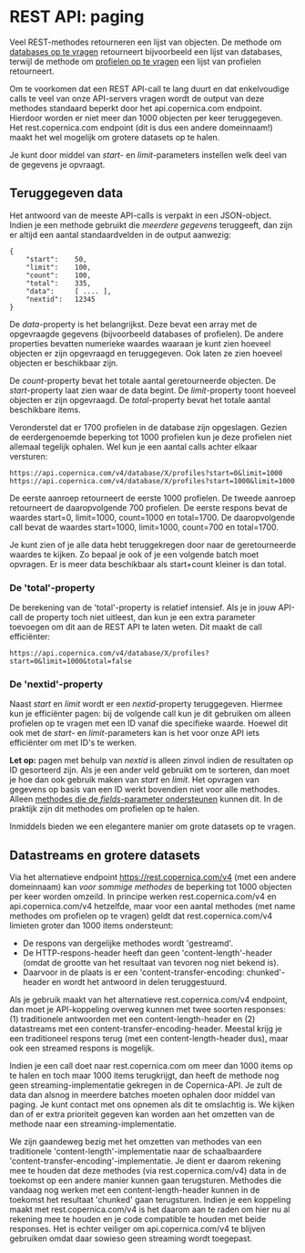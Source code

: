 # REST API: paging

Veel REST-methodes retourneren een lijst van objecten. De methode om
[databases op te vragen](rest-get-databases) retourneert bijvoorbeeld een lijst
van databases, terwijl de methode om [profielen op te vragen](rest-get-database-profiles)
een lijst van profielen retourneert.

Om te voorkomen dat een REST API-call te lang duurt en dat enkelvoudige calls 
te veel van onze API-servers vragen wordt de output van deze methodes
standaard beperkt door het api.copernica.com endpoint. Hierdoor worden er niet meer dan 1000 
objecten per keer teruggegeven. Het rest.copernica.com endpoint (dit is dus een andere
domeinnaam!) maakt het wel mogelijk om grotere datasets op te halen.

Je kunt door middel van *start*- en *limit*-parameters instellen welk deel van
de gegevens je opvraagt.

## Teruggegeven data

Het antwoord van de meeste API-calls is verpakt in een JSON-object. Indien je
een methode gebruikt die _meerdere gegevens_ teruggeeft, dan zijn er altijd een aantal 
standaardvelden in de output aanwezig:

```
{
    "start":    50,
    "limit":    100,
    "count":    100,
    "total":    335,
    "data":     [ .... ],
    "nextid":   12345
}
```

De *data*-property is het belangrijkst. Deze bevat een array met de opgevraagde 
gegevens (bijvoorbeeld databases of profielen). De andere properties bevatten 
numerieke waardes waaraan je kunt zien hoeveel objecten er zijn opgevraagd en 
teruggegeven. Ook laten ze zien hoeveel objecten er beschikbaar zijn.

De *count*-property bevat het totale aantal geretourneerde objecten. De *start*-property 
laat zien waar de data begint. De *limit*-property toont hoeveel objecten er zijn opgevraagd. 
De *total*-property bevat het totale aantal beschikbare items.

Veronderstel dat er 1700 profielen in de database zijn opgeslagen. Gezien de eerdergenoemde
beperking tot 1000 profielen kun je deze profielen niet allemaal tegelijk ophalen.  Wel kun 
je een aantal calls achter elkaar versturen:

```
https://api.copernica.com/v4/database/X/profiles?start=0&limit=1000
https://api.copernica.com/v4/database/X/profiles?start=1000&limit=1000
```

De eerste aanroep retourneert de eerste 1000 profielen. De tweede aanroep
retourneert de daaropvolgende 700 profielen. De eerste respons bevat de waardes start=0, limit=1000, 
count=1000 en total=1700. De daaropvolgende call bevat de waardes start=1000,
limit=1000, count=700 en total=1700. 

Je kunt zien of je alle data hebt teruggekregen door naar de geretourneerde waardes te kijken.
Zo bepaal je ook of je een volgende batch moet opvragen. Er is meer data beschikbaar als start+count 
kleiner is dan total.


### De 'total'-property

De berekening van de 'total'-property is relatief intensief. Als je in jouw
API-call de property toch niet uitleest, dan kun je een extra parameter 
toevoegen om dit aan de REST API te laten weten. Dit maakt de call efficiënter:

```
https://api.copernica.com/v4/database/X/profiles?start=0&limit=1000&total=false
```

### De 'nextid'-property

Naast *start* en *limit* wordt er een *nextid*-property teruggegeven.
Hiermee kun je efficiënter pagen: bij de volgende call kun je dit
gebruiken om alleen profielen op te vragen met een ID vanaf die specifieke waarde. 
Hoewel dit ook met de *start*- en *limit*-parameters kan is het
voor onze API iets efficiënter om met ID's te werken.

**Let op:** pagen met behulp van *nextid* is alleen zinvol indien de resultaten
op ID gesorteerd zijn. Als je een ander veld gebruikt om te sorteren, dan
moet je hoe dan ook gebruik maken van *start* en *limit*. Het
opvragen van gegevens op basis van een ID werkt bovendien niet voor 
alle methodes. Alleen [methodes die de _fields_-parameter ondersteunen](./rest-fields-parameter.md)
kunnen dit. In de praktijk zijn dit methodes om profielen op te halen.

Inmiddels bieden we een elegantere manier om grote datasets op te vragen.

## Datastreams en grotere datasets

Via het alternatieve endpoint https://rest.copernica.com/v4 (met een andere domeinnaam)
kan _voor sommige methodes_ de beperking tot 1000 objecten per keer worden omzeild. In principe
werken rest.copernica.com/v4 en api.copernica.com/v4 hetzelfde, maar voor een aantal methodes (met
name methodes om profielen op te vragen) geldt dat rest.copernica.com/v4 limieten groter dan 1000 items ondersteunt:

* De respons van dergelijke methodes wordt 'gestreamd'.
* De HTTP-respons-header heeft dan geen 'content-length'-header (omdat de grootte van het resultaat van tevoren nog niet bekend is).
* Daarvoor in de plaats is er een 'content-transfer-encoding: chunked'-header en wordt het antwoord in delen teruggestuurd.

Als je gebruik maakt van het alternatieve rest.copernica.com/v4 endpoint,
dan moet je API-koppeling overweg kunnen met twee soorten responses: (1) traditionele antwoorden
met een content-length-header en (2) datastreams met een content-transfer-encoding-header.
Meestal krijg je een traditioneel respons terug (met een content-length-header dus), maar ook 
een streamed respons is mogelijk. 

Indien je een call doet naar rest.copernica.com om meer dan 1000 items op te halen en toch maar 
1000 items terugkrijgt, dan heeft de methode nog geen streaming-implementatie gekregen in de 
Copernica-API. Je zult de data dan alsnog in meerdere batches moeten ophalen door middel van paging. 
Je kunt contact met ons opnemen als dit te omslachtig is. We kijken dan of er extra prioriteit gegeven
kan worden aan het omzetten van de methode naar een streaming-implementatie.

We zijn gaandeweg bezig met het omzetten van methodes van een traditionele 'content-length'-implementatie 
naar de schaalbaardere 'content-transfer-encoding'-implementatie. Je dient er daarom rekening mee te houden 
dat deze methodes (via rest.copernica.com/v4) data in de toekomst op een andere manier kunnen gaan terugsturen.
Methodes die vandaag nog werken met een content-length-header kunnen in de toekomst het resultaat 'chunked'
gaan terugsturen. Indien je een koppeling maakt met rest.copernica.com/v4 is het daarom aan te raden om hier 
nu al rekening mee te houden en je code compatible te houden met beide responses. Het is echter veiliger om 
api.copernica.com/v4 te blijven gebruiken omdat daar sowieso geen streaming wordt toegepast.

